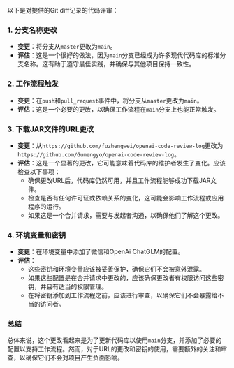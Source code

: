 以下是对提供的Git diff记录的代码评审：

### 1. 分支名称更改
- **变更**：将分支从`master`更改为`main`。
- **评估**：这是一个很好的做法，因为`main`分支已经成为许多现代代码库的标准分支名称。这有助于遵守最佳实践，并确保与其他项目保持一致性。

### 2. 工作流程触发
- **变更**：在`push`和`pull_request`事件中，将分支从`master`更改为`main`。
- **评估**：这是一个必要的更改，以确保工作流程在`main`分支上也能正常触发。

### 3. 下载JAR文件的URL更改
- **变更**：从`https://github.com/fuzhengwei/openai-code-review-log`更改为`https://github.com/Gumengyo/openai-code-review-log`。
- **评估**：这是一个显著的更改，它可能意味着代码库的维护者发生了变化。应该检查以下事项：
  - 确保更改URL后，代码库仍然可用，并且工作流程能够成功下载JAR文件。
  - 检查是否有任何许可证或依赖关系的变化，这可能会影响工作流程或应用程序的运行。
  - 如果这是一个合并请求，需要与发起者沟通，以确保他们了解这个更改。

### 4. 环境变量和密钥
- **变更**：在环境变量中添加了微信和OpenAi ChatGLM的配置。
- **评估**：
  - 这些密钥和环境变量应该被妥善保护，确保它们不会被意外泄露。
  - 如果这些配置是在合并请求中更改的，应该确保更改者有权限访问这些密钥，并且有适当的权限管理。
  - 在将密钥添加到工作流程之前，应该进行审查，以确保它们不会暴露给不当的访问者。

### 总结
总体来说，这个更改看起来是为了更新代码库以使用`main`分支，并添加了必要的配置以支持工作流程。然而，对于URL的更改和密钥的使用，需要额外的关注和审查，以确保它们不会对项目产生负面影响。